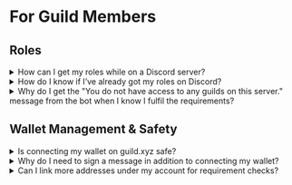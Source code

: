 # For Guild Members

## Roles

<details>

<summary>How can I get my roles while on a Discord server?</summary>

All you need to do is verify your wallet and hit the Guild.xyz bot ‘Join’ button on the server.

</details>

<details>

<summary>How do I know if I’ve already got my roles on Discord?</summary>

Once you join a guild, your roles will appear under your name. You can check them by clicking on your name while on the server.

</details>

<details>

<summary>Why do I get the "You do not have access to any guilds on this server." message from the bot when I know I fulfil the requirements?</summary>

There are different scenarios that can cause this message to pop up:

1. You’re connected to the wrong chain/network.\
   In this case, you can [change the network easily](https://autofarm.gitbook.io/autofarm-network/how-tos/defi-beginners-guide/switching-networks-on-metamask).
2. You’re connected, but with not the correct address.\
   Maybe you meet the requirements - you have the specific tokens, you are on the allowlist etc. - but you have multiple addresses, and right now you use the one that can’t get you in.\
   In this case, double-check your connected wallet and linked addresses in your [Guild.xyz](https://guild.xyz) Account whether you use the correct one to get your roles.\
   \
   ![](<../.gitbook/assets/image (5).png>)\
   ![](<../.gitbook/assets/image (9).png>)\

3. Your address is connected to another Discord ID.
4. The Guild.xyz bot doesn’t have permissions to manage roles on the server.
5. If none of them above, unfortunately it’s a bug. In this case, please contact the Guild.xyz team on Discord so we can solve your issue.

</details>

## Wallet Management & Safety

<details>

<summary>Is connecting my wallet on guild.xyz safe?</summary>

Absolutely! When you sign in with guild.xyz, you only are validating ownership of the wallet address. The Guild.xyz bot does not get any permissions to perform transactions, and does not have any way of withdrawing anything from your wallet.

</details>

<details>

<summary>Why do I need to sign a message in addition to connecting my wallet?</summary>

Signing is the only way we can truly know that you are the owner of the wallet you are connecting. Signing is a safe, gas-less transaction that does not in any way give Guild.xyz permission to perform any transactions with your wallet.

</details>

<details>

<summary>Can I link more addresses under my account for requirement checks?</summary>

Yes! If you join a guild with a different address but the same Discord account, your addresses will be linked together and both will be used to check requirements.\
\
![](<../.gitbook/assets/image (23).png>)\
![](<../.gitbook/assets/image (6).png>)\


</details>

